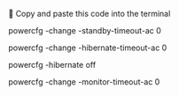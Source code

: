 🔹 Copy and paste this code into the terminal

powercfg -change -standby-timeout-ac 0

powercfg -change -hibernate-timeout-ac 0

powercfg -hibernate off

powercfg -change -monitor-timeout-ac 0
